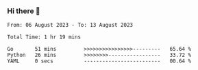 ### Hi there 👋

<!--
**zhumeme/zhumeme** is a ✨ _special_ ✨ repository because its `README.md` (this file) appears on your GitHub profile.

Here are some ideas to get you started:

- 🔭 I’m currently working on ...
- 🌱 I’m currently learning ...
- 👯 I’m looking to collaborate on ...
- 🤔 I’m looking for help with ...
- 💬 Ask me about ...
- 📫 How to reach me: ...
- 😄 Pronouns: ...
- ⚡ Fun fact: ...
-->

<!--START_SECTION:waka-->

```all_time
From: 06 August 2023 - To: 13 August 2023

Total Time: 1 hr 19 mins

Go       51 mins         >>>>>>>>>>>>>>>>---------   65.64 %
Python   26 mins         >>>>>>>>-----------------   33.72 %
YAML     0 secs          -------------------------   00.64 %
```

<!--END_SECTION:waka-->
